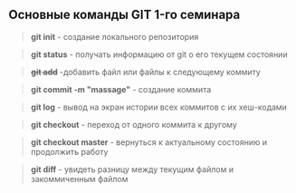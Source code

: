 ## Основные команды GIT 1-го семинара

>  **git init** - создание локального репозитория

> **git status** - получать информацию от git о его текущем состоянии

> ~~**git add**~~ -добавить файл или файлы к следующему коммиту

> **git commit -m "massage"** - создание коммита

> **git log** - вывод на экран истории всех коммитов с их хеш-кодами

> **git checkout** - переход от одного коммита к другому

> **git checkout master** - вернуться к актуальному состоянию и продолжить работу

> **git diff** - увидеть разницу между текущим файлом и закоммиченным файлом